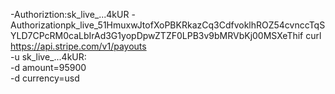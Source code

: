   -Authoriztion:sk_live_...4kUR
  -Authorizationpk_live_51HmuxwJtofXoPBKRkazCq3CdfvoklhROZ54cvnccTqSYLD7CPcRM0caLbIrAd3G1yopDpwZTZF0LPB3v9bMRVbKj00MSXeThif
curl https://api.stripe.com/v1/payouts \
  -u sk_live_...4kUR: \
  -d amount=95900 \
  -d currency=usd
  

